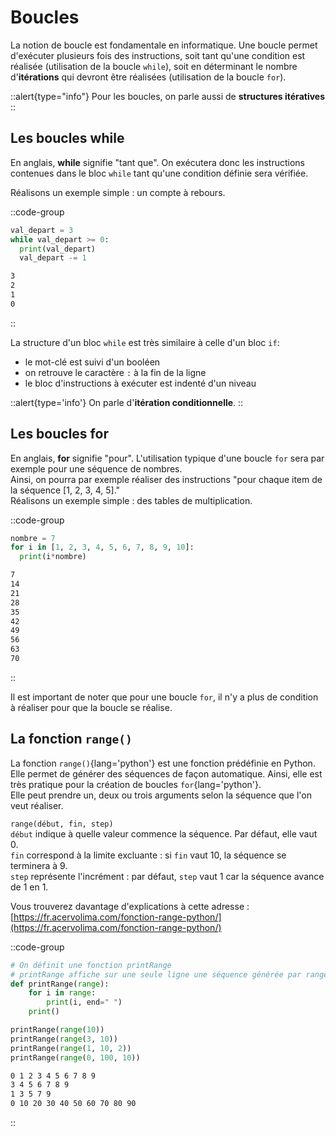 # Boucles
La notion de boucle est fondamentale en informatique. Une boucle permet d'exécuter plusieurs fois des instructions, soit tant qu'une condition est réalisée (utilisation de la boucle `while`), soit en déterminant le nombre d'__itérations__ qui devront être réalisées (utilisation de la boucle `for`).

::alert{type="info"}
Pour les boucles, on parle aussi de __structures itératives__
::

## Les boucles while
En anglais, __while__ signifie "tant que". On exécutera donc les instructions contenues dans le bloc `while` tant qu'une condition définie sera vérifiée.

Réalisons un exemple simple : un compte à rebours.

::code-group
```python [Compte à rebours]
val_depart = 3
while val_depart >= 0:
  print(val_depart)
  val_depart -= 1
```

```bash [résultat]
3
2
1
0
```
::

La structure d'un bloc `while` est très similaire à celle d'un bloc `if`:

- le mot-clé est suivi d'un booléen
- on retrouve le caractère `:` à la fin de la ligne
- le bloc d'instructions à exécuter est indenté d'un niveau

::alert{type='info'}
On parle d'__itération conditionnelle__.
::

## Les boucles for
En anglais, __for__ signifie "pour". L'utilisation typique d'une boucle `for` sera par exemple pour une séquence de nombres.  
Ainsi, on pourra par exemple réaliser des instructions "pour chaque item de la séquence [1, 2, 3, 4, 5]."  
Réalisons un exemple simple : des tables de multiplication.

::code-group
```python [Table de multiplication de 7]
nombre = 7
for i in [1, 2, 3, 4, 5, 6, 7, 8, 9, 10]:
  print(i*nombre)
```

```bash [résultat]
7
14
21
28
35
42
49
56
63
70
```
::

Il est important de noter que pour une boucle `for`, il n'y a plus de condition à réaliser pour que la boucle se réalise.

## La fonction `range()`
La fonction `range()`{lang='python'} est une fonction prédéfinie en Python. Elle permet de générer des séquences de façon automatique. Ainsi, elle est très pratique pour la création de boucles `for`{lang='python'}.  
Elle peut prendre un, deux ou trois arguments selon la séquence que l'on veut réaliser.

`range(début, fin, step)`  
`début` indique à quelle valeur commence la séquence. Par défaut, elle vaut 0.  
`fin` correspond à la limite excluante : si `fin` vaut 10, la séquence se terminera à 9.  
`step` représente l'incrément : par défaut, `step` vaut 1 car la séquence avance de 1 en 1.

Vous trouverez davantage d'explications à cette adresse :  
[https://fr.acervolima.com/fonction-range-python/](https://fr.acervolima.com/fonction-range-python/)

::code-group
  ```python [Exemples d'utilisation de range()]
  # On définit une fonction printRange
  # printRange affiche sur une seule ligne une séquence générée par range()
  def printRange(range):
      for i in range:
          print(i, end=" ")
      print()

  printRange(range(10))
  printRange(range(3, 10))
  printRange(range(1, 10, 2))
  printRange(range(0, 100, 10))
  ```

```bash [résultat]
0 1 2 3 4 5 6 7 8 9 
3 4 5 6 7 8 9 
1 3 5 7 9 
0 10 20 30 40 50 60 70 80 90 
```
::